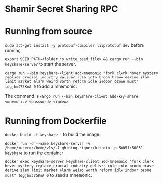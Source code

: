 # Shamir Secret Sharing RPC

# Running from source

`sudo apt-get install -y protobuf-compiler libprotobuf-dev` before running.

`export SEED_PATH=<folder_to_write_seed_file> && cargo run --bin keyshare-server` to start the server.

`cargo run --bin keyshare-client add-mnemonic "fork clerk hover mystery replace crucial industry deliver rule into broom brave derive slam limit market alarm weird worth reform idle indoor ozone must" tdgjhwJ75KnA 0`  to add a mnemonic.

The command is `cargo run --bin keyshare-client add-key-share <mnemonic> <password> <index>`.

# Running from Dockerfile

`docker build -t keyshare .` to build the image.

`docker run -d --name keyshare-server -v /home/<user>:/home/vls/.lightning-signer/bitcoin -p 50051:50051 keyshare` to run the container

`docker exec keyshare-server keyshare-client add-mnemonic "fork clerk hover mystery replace crucial industry deliver rule into broom brave derive slam limit market alarm weird worth reform idle indoor ozone must" tdgjhwJ75KnA 0` to send a mnemonic.

